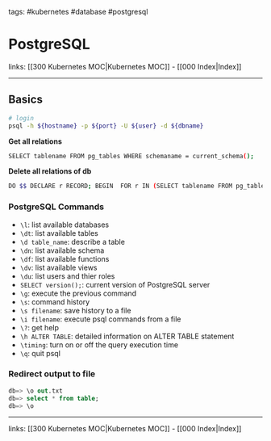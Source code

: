 tags: #kubernetes #database #postgresql

# PostgreSQL

links: [[300 Kubernetes MOC|Kubernetes MOC]] - [[000 Index|Index]]

---

## Basics

```bash
# login
psql -h ${hostname} -p ${port} -U ${user} -d ${dbname}
```

**Get all relations**
```bash
SELECT tablename FROM pg_tables WHERE schemaname = current_schema();
```

**Delete all relations of db**
```bash
DO $$ DECLARE r RECORD; BEGIN  FOR r IN (SELECT tablename FROM pg_tables WHERE schemaname = current_schema()) LOOP  EXECUTE  'DROP TABLE ' || quote_ident(r.tablename) || ' CASCADE'; END  LOOP; END $$;
```

### PostgreSQL Commands

- `\l`: list available databases
- `\dt`: list available tables
- `\d table_name`: describe a table
- `\dn`: list available schema
- `\df`: list available functions
- `\dv`: list available views
- `\du`: list users and thier roles
- `SELECT version();`: current version of PostgreSQL server
- `\g`: execute the previous command
- `\s`: command history
- `\s filename`: save history to a file
- `\i filename`: execute psql commands from a file
- `\?`: get help
- `\h ALTER TABLE`: detailed information on ALTER TABLE statement
- `\timing`: turn on or off the query execution time
- `\q`: quit psql

### Redirect output to file

```sql
db=> \o out.txt
db=> select * from table;
db=> \o
```

---
links: [[300 Kubernetes MOC|Kubernetes MOC]] - [[000 Index|Index]]